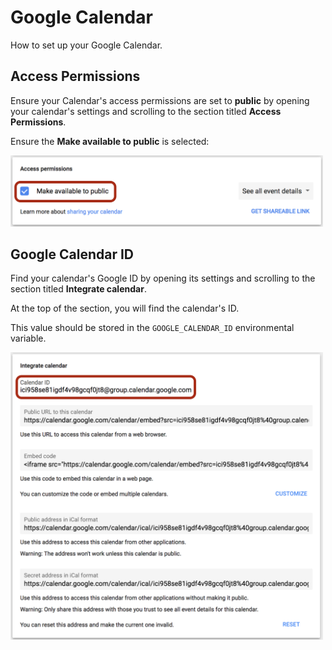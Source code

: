 # Google Calendar

How to set up your Google Calendar.

## Access Permissions

Ensure your Calendar's access permissions are set to **public** by opening your calendar's settings and scrolling to the section titled **Access Permissions**.

Ensure the **Make available to public** is selected:

<img src="./images/google-calendar-access.png" width="500px"/>

## Google Calendar ID

Find your calendar's Google ID by opening its settings and scrolling to the section titled **Integrate calendar**.

At the top of the section, you will find the calendar's ID.

This value should be stored in the `GOOGLE_CALENDAR_ID` environmental variable.

<img src="./images/google-calendar-id.png" width="500px"/>
